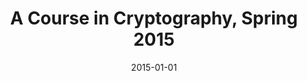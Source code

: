 ---
title: "A Course in Cryptography, Spring 2015"
collection: teaching
type: "Workshop"
venue: "University 1, Department"
date: 2015-01-01
location: "City, Country"
citation: 'Taught by Shahram Khazaei, Sharif University'
---